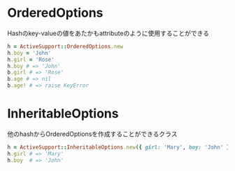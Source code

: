# OrderedOptions

Hashのkey-valueの値をあたかもattributeのように使用することができる

```ruby
h = ActiveSupport::OrderedOptions.new
h.boy = 'John'
h.girl = 'Rose'
h.boy # => 'John'
b.girl # => 'Rose'
b.age # => nil
b.age! # => raise KeyError
```

# InheritableOptions

他のhashからOrderedOptionsを作成することができるクラス

```ruby
h = ActiveSupport::InheritableOptions.new({ girl: 'Mary', boy: 'John' })
h.girl # => 'Mary'
h.boy  # => 'John'
```
